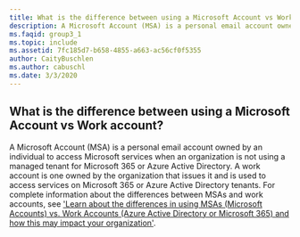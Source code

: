 ```yaml
---
title: What is the difference between using a Microsoft Account vs Work account?
description: A Microsoft Account (MSA) is a personal email account owned by an individual to access Microsoft services when an organization is not...
ms.faqid: group3_1
ms.topic: include
ms.assetid: 7fc185d7-b658-4855-a663-ac56cf0f5355
author: CaityBuschlen
ms.author: cabuschl
ms.date: 3/3/2020
---
```


## What is the difference between using a Microsoft Account vs Work account?

A Microsoft Account (MSA) is a personal email account owned by an individual to access Microsoft services when an organization is not using a managed tenant for Microsoft 365 or Azure Active Directory. A work account is one owned by the organization that issues it and is used to access services on Microsoft 365 or Azure Active Directory tenants. For complete information about the differences between MSAs and work accounts, see ['Learn about the differences in using MSAs (Microsoft Accounts) vs. Work Accounts (Azure Active Directory or Microsoft 365) and how this may impact your organization'](https://aka.ms/MSAvsAAD).
